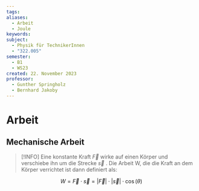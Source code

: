 ```yaml
---
tags: 
aliases:
  - Arbeit
  - Joule
keywords: 
subject:
  - Physik für TechnikerInnen
  - "322.005"
semester:
  - B1
  - WS23
created: 22. November 2023
professor:
  - Gunther Springholz
  - Bernhard Jakoby
---
```

 

# Arbeit

## Mechanische Arbeit

> [!INFO]
Eine konstante Kraft $\vec{F}$ wirke auf einen Körper und verschiebe ihn um die Strecke $\vec{s}$ . Die Arbeit W, die die Kraft an dem Körper verrichtet ist dann definiert als:

$$
W = \vec{F}\cdot \vec{s} = |\vec{F}| \cdot|\vec{s}| \cdot \cos(\theta)
$$
